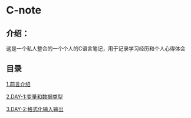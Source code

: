 # C-note

## 介绍：

这是一个私人整合的一个个人的C语言笔记，用于记录学习经历和个人心得体会

##  目录

[1.前言介绍](前言.md)

[2.DAY-1:变量和数据类型](z-DAY-1.md)

[3.DAY-2:格式化输入输出](z-DAY-2.md)



